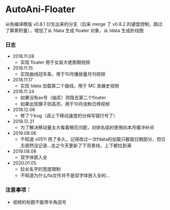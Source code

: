 # AutoAni-Floater

从免编译模版 v0.8.1 衍生出来的分支（后来 merge 了 v0.8.2 的键盘控制，跳过了算累积量），增加了从 fdata 生成 floater 对象，从 tdata 生成折线图



### 日志

- 2018.11.08
  - 实现 floater 用于女装大佬那期视频
- 2018.11.15
  - 实现曲线冠军条，用于10月播放量月刊视频
- 2018.11.17
  - 实现 tdata 加载第二个曲线，用于 MC 发展史视频
- 2018.11.24
  - 如果没有av号（抽奖）则隐去第二个floater
  - 如果出现狸子则高亮，用于10月涨粉日榜视频
- 2018.12.06
  - 修了个bug（调上下移动速度的分母写错行号了）
- 2018.12.21
  - 为了解决移动量太大看着眼花问题，对排名低的使用向本月缓冲补间
- 2019.08.06
  - 不知道 v0511 用了多久，记得改过一次fdata的加载只截取日期部分，但日志居然没记录…总之今天更新了下背景线，上下都拉到满
- 2019.08.08
  - 双字体嵌入全
- 2020.01.05
  - 拉长名字的宽度限制
  - 不知道为什么fla文件并不是双字体嵌入全的…


### 注意事项：

- 视频的标题不能带半角逗号


